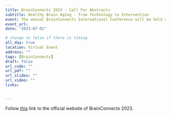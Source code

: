 ```yaml
---
title: BrainConnects 2023 - Call For Abstracts
subtitle: Healthy Brain Aging - from Technology to Intervention
event: The annual BrainConnects International Conference will be held on 19 August 2023. Abstracts based on topics including (but not limited to) Brain-Computer Interface, Neural Imaging, AI applications in aging neuroscience, molecular and cellular pathology of aging disorders and treatments for aging , are currently being accepted. Deadline for submission is **1st July 2023**. 
event_url:
date: "2023-07-01"

# change to false if there is timing
all_day: true
location: Virtual Event
address: ""
tags: [BrainConnects]
draft: false
url_code: ""
url_pdf: ""
url_slides: ""
url_video: ""
links:


---
```


Follow [this](https://www.brainconnects2023.com/) link to the official website of BrainConnects 2023.



